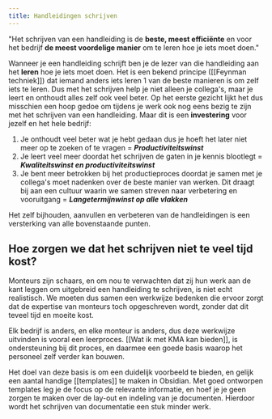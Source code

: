 ```yaml
---
title: Handleidingen schrijven
---
```

"Het schrijven van een handleiding is de **beste, meest efficiënte** en voor het bedrijf **de meest voordelige manier** om te leren hoe je iets moet doen."

Wanneer je een handleiding schrijft ben je de lezer van die handleiding aan het **leren** hoe je iets moet doen. Het is een bekend principe ([[Feynman techniek]]) dat iemand anders iets leren 1 van de beste manieren is om zelf iets te leren. Dus met het schrijven help je niet alleen je collega's, maar je leert en onthoudt alles zelf ook veel beter.
Op het eerste gezicht lijkt het dus misschien een hoop gedoe om tijdens je werk ook nog eens bezig te zijn met het schrijven van een handleiding. Maar dit is een **investering** voor jezelf en het hele bedrijf: 

1. Je onthoudt veel beter wat je hebt gedaan dus je hoeft het later niet meer op te zoeken of te vragen = ***Productiviteitswinst***
2. Je leert veel meer doordat het schrijven de gaten in je kennis blootlegt = ***Kwaliteitswinst en productiviteitswinst***
3. Je bent meer betrokken bij het productieproces doordat je samen met je collega's moet nadenken over de beste manier van werken. Dit draagt bij aan een cultuur waarin we samen streven naar verbetering en vooruitgang = ***Langetermijnwinst op alle vlakken***

Het zelf bijhouden, aanvullen en verbeteren van de handleidingen is een versterking van alle bovenstaande punten.

## Hoe zorgen we dat het schrijven niet te veel tijd kost?
Monteurs zijn schaars, en om nou te verwachten dat zij hun werk aan de kant leggen om uitgebreid een handleiding te schrijven, is niet echt realistisch. We moeten dus samen een werkwijze bedenken die ervoor zorgt dat de expertise van monteurs toch opgeschreven wordt, zonder dat dit teveel tijd en moeite kost.

Elk bedrijf is anders, en elke monteur is anders, dus deze werkwijze uitvinden is vooral een leerproces. [[Wat ik met KMA kan bieden]], is ondersteuning bij dit proces, en daarmee een goede basis waarop het personeel zelf verder kan bouwen.

Het doel van deze basis is om een duidelijk voorbeeld te bieden, en gelijk een aantal handige [[templates]] te maken in Obsidian. Met goed ontworpen templates leg je de focus op de relevante informatie, en hoef je je geen zorgen te maken over de lay-out en indeling van je documenten. Hierdoor wordt het schrijven van documentatie een stuk minder werk.